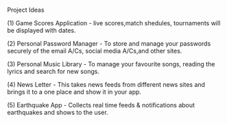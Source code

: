 Project Ideas

(1) Game Scores Application - live scores,match shedules, tournaments will be displayed with dates.

(2) Personal Password Manager - To store and manage your passwords securely of the email A/Cs, social media A/Cs,and other sites.

(3) Personal Music Library - To manage your favourite songs, reading the lyrics and search for new songs.

(4) News Letter - This takes news feeds from different news sites and brings it to a one place and show it in your app.

(5) Earthquake App - Collects real time feeds & notifications about earthquakes and shows to the user.

